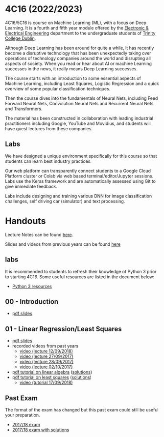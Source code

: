 # 4C16 (2022/2023)

4C16/5C16 is course on Machine Learning (ML), with a focus on Deep
Learning. It is a fourth and fifth year module offered by the
[Electronic & Electrical Engineering](https://www.tcd.ie/eleceng/)
department to the undergraduate students of [Trinity College
Dublin](https://www.tcd.ie).

Although Deep Learning has been around for quite a while, it has
recently become a disruptive technology that has been unexpectedly
taking over operations of technology companies around the world and
disrupting all aspects of society. When you read or hear about AI or
machine Learning successes in the news, it really means Deep Learning
successes.

The course starts with an introduction to some essential aspects of
Machine Learning, including Least Squares, Logistic Regression and a
quick overview of some popular classification techniques.

Then the course dives into the fundamentals of Neural Nets, including
Feed Forward Neural Nets, Convolution Neural Nets and Recurrent Neural
Nets and Transformers.

The material has been constructed in collaboration with leading
industrial practitioners including Google, YouTube and Movidius, and
students will have guest lectures from these companies.


## Labs

We have designed a unique environment specifically for this course so
that students can learn best industry practices.

Our web platform can transparently connect students to a Google Cloud
Platform cluster or Colab via web based terminal/editor/Jupyter
sessions. Labs use the Keras framework and are automatically assessed
using Git to give immediate feedback.

Labs include designing and training various DNN for image classification
challenges, self driving car (simulator) and text processing.

# Handouts 

Lecture Notes can be found [here](https://frcs.github.io/4C16-LectureNotes).

Slides and videos from previous years can be found
[here](https://frcs.github.io/4C16)

## labs

It is recommended to students to refresh their knowledge of Python 3
prior to starting 4C16. Some useful resources are listed in the document
below:

* [Python 3 resources ](/handouts/PreparationPython3.pdf)


## 00 - Introduction

* [pdf slides](/handouts/handout-00-intro.pdf)

## 01 - Linear Regression/Least Squares

* [pdf slides](/handouts/handout-01-linear-regression.pdf)
* recorded videos from past years
   - [video (lecture 12/09/2018)](https://youtu.be/BKVqOmpYjas)
   - [video (lecture 27/09/2017)](https://youtu.be/pl7uguLTMyA)
   - [video (lecture 28/09/2017)](https://youtu.be/j-sxXyye3JE)
   - [video (lecture 02/10/2017)](https://youtu.be/rHXUc0PCvU0)
* [pdf tutorial on linear algebra](/handouts/tutorial-00-linear-algebra.pdf) ([solutions](/handouts/tutorial-00-linear-algebra-solutions.pdf))
* [pdf tutorial on least squares](/handouts/tutorial-01-linear-regression.pdf) ([solutions](/handouts/tutorial-01-linear-regression-solutions.pdf))
   - [video (tutorial 17/09/2018)](https://youtu.be/VvPtJyy8v2I)




## Past Exam
The format of the exam has changed but this past exam could still be useful your preparation.
* [2017/18 exam](/handouts/exam-2017-18.pdf)
* [2017/18 exam with solutions](/handouts/exam-2017-18-solutions.pdf)

